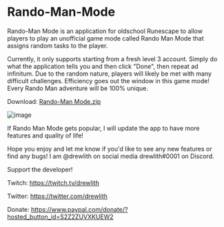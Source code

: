 # Rando-Man-Mode
Rando-Man Mode is an application for oldschool Runescape to allow players to play an unofficial game mode called Rando Man Mode that assigns random tasks to the player.

Currently, it only supports starting from a fresh level 3 account. Simply do what the application tells you and then click "Done", then repeat ad infinitum. Due to the random nature, players will likely be met with many difficult challenges. Efficiency goes out the window in this game mode! Every Rando Man adventure will be 100% unique.

Download: [Rando-Man Mode.zip](https://github.com/drewlith/Rando-Man-Mode/files/8544223/Rando-Man.Mode.zip)

![image](https://user-images.githubusercontent.com/74074951/164861210-822174c5-fb9a-4b24-bac2-4762153251b3.png)

If Rando Man Mode gets popular, I will update the app to have more features and quality of life!

Hope you enjoy and let me know if you'd like to see any new features or find any bugs! I am @drewlith on social media drewlith#0001 on Discord.

Support the developer!

Twitch: https://twitch.tv/drewlith

Twitter: https://twitter.com/drewlith

Donate: https://www.paypal.com/donate/?hosted_button_id=S2Z2ZUVXKUEW2
